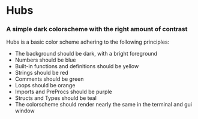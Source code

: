 # Hubs
### A simple dark colorscheme with the right amount of contrast

Hubs is a basic color scheme adhering to the following principles:
* The background should be dark, with a bright foreground
* Numbers should be blue
* Built-in functions and definitions should be yellow
* Strings should be red
* Comments should be green
* Loops should be orange
* Imports and PreProcs should be purple
* Structs and Types should be teal
* The colorscheme should render nearly the same in the terminal and gui window
